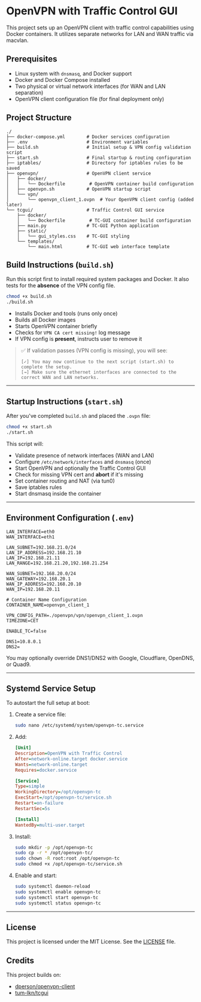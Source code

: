 # OpenVPN with Traffic Control GUI

This project sets up an OpenVPN client with traffic control capabilities using Docker containers. It utilizes separate networks for LAN and WAN traffic via macvlan.

## Prerequisites

* Linux system with `dnsmasq`, and Docker support
* Docker and Docker Compose installed
* Two physical or virtual network interfaces (for WAN and LAN separation)
* OpenVPN client configuration file (for final deployment only)

## Project Structure

```
./
├── docker-compose.yml        # Docker services configuration
├── .env                      # Environment variables
├── build.sh                  # Initial setup & VPN config validation script
├── start.sh                  # Final startup & routing configuration
├── iptables/                 # Directory for iptables rules to be saved
├── openvpn/                  # OpenVPN client service
│   ├── docker/
│   │   └── Dockerfile         # OpenVPN container build configuration
│   ├── openvpn.sh            # OpenVPN startup script
│   └── vpn/
│       └── openvpn_client_1.ovpn  # Your OpenVPN client config (added later)
└── tcgui/                    # Traffic Control GUI service
    ├── docker/
    │   └── Dockerfile         # TC-GUI container build configuration
    ├── main.py               # TC-GUI Python application
    ├── static/
    │   └── gui_styles.css    # TC-GUI styling
    └── templates/
        └── main.html         # TC-GUI web interface template
```

## Build Instructions (`build.sh`)

Run this script first to install required system packages and Docker. It also tests for the **absence** of the VPN config file.

```bash
chmod +x build.sh
./build.sh
```

* Installs Docker and tools (runs only once)
* Builds all Docker images
* Starts OpenVPN container briefly
* Checks for `VPN CA cert missing!` log message
* If VPN config is **present**, instructs user to remove it

> ✅ If validation passes (VPN config is missing), you will see:
>
> ```
> [✓] You may now continue to the next script (start.sh) to complete the setup.
> [→] Make sure the ethernet interfaces are connected to the correct WAN and LAN networks.
> ```

---

## Startup Instructions (`start.sh`)

After you've completed `build.sh` and placed the `.ovpn` file:

```bash
chmod +x start.sh
./start.sh
```

This script will:

* Validate presence of network interfaces (WAN and LAN)
* Configure `/etc/network/interfaces` and `dnsmasq` (once)
* Start OpenVPN and optionally the Traffic Control GUI
* Check for missing VPN cert and **abort** if it's missing
* Set container routing and NAT (via tun0)
* Save iptables rules
* Start dnsmasq inside the container

---

## Environment Configuration (`.env`)

```dotenv
LAN_INTERFACE=eth0
WAN_INTERFACE=eth1

LAN_SUBNET=192.168.21.0/24
LAN_IP_ADDRESS=192.168.21.10
LAN_IP=192.168.21.11
LAN_RANGE=192.168.21.20,192.168.21.254

WAN_SUBNET=192.168.20.0/24
WAN_GATEWAY=192.168.20.1
WAN_IP_ADDRESS=192.168.20.10
WAN_IP=192.168.20.11

# Container Name Configuration
CONTAINER_NAME=openvpn_client_1

VPN_CONFIG_PATH=./openvpn/vpn/openvpn_client_1.ovpn
TIMEZONE=CET

ENABLE_TC=false

DNS1=10.8.0.1
DNS2=
```

You may optionally override DNS1/DNS2 with Google, Cloudflare, OpenDNS, or Quad9.

---

## Systemd Service Setup

To autostart the full setup at boot:

1. Create a service file:

   ```bash
   sudo nano /etc/systemd/system/openvpn-tc.service
   ```
2. Add:

   ```ini
   [Unit]
   Description=OpenVPN with Traffic Control
   After=network-online.target docker.service
   Wants=network-online.target
   Requires=docker.service

   [Service]
   Type=simple
   WorkingDirectory=/opt/openvpn-tc
   ExecStart=/opt/openvpn-tc/service.sh
   Restart=on-failure
   RestartSec=5s

   [Install]
   WantedBy=multi-user.target
   ```
3. Install:

   ```bash
   sudo mkdir -p /opt/openvpn-tc
   sudo cp -r * /opt/openvpn-tc/
   sudo chown -R root:root /opt/openvpn-tc
   sudo chmod +x /opt/openvpn-tc/service.sh
   ```
4. Enable and start:

   ```bash
   sudo systemctl daemon-reload
   sudo systemctl enable openvpn-tc
   sudo systemctl start openvpn-tc
   sudo systemctl status openvpn-tc
   ```

---

## License

This project is licensed under the MIT License. See the [LICENSE](LICENSE) file.

## Credits

This project builds on:

* [dperson/openvpn-client](https://github.com/dperson/openvpn-client)
* [tum-lkn/tcgui](https://github.com/tum-lkn/tcgui)
